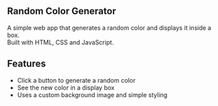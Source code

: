 ## Random Color Generator
A simple web app that generates a random color and displays it inside a box.  
Built with HTML, CSS and JavaScript.

## Features
- Click a button to generate a random color
- See the new color in a display box
- Uses a custom background image and simple styling

